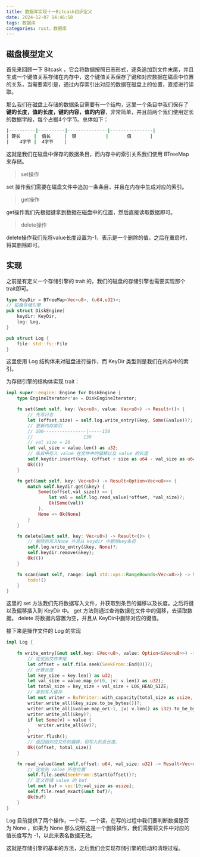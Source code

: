 ```yaml
---
title: 数据库实现十一Bitcask初步定义
date: 2024-12-07 14:46:58
tags: 数据库
categories: rust，数据库
---
```

## 磁盘模型定义
首先来回顾一下 Bitcask ，它会将数据按照日志形式，逐条追加到文件末尾，并且生成一个键值关系存储在内存中，这个键值关系保存了键和对应数据在磁盘中位置的关系，当需要索引是，通过内存索引出对应的数据在磁盘上的位置，直接进行读取。

那么我们在磁盘上存储的数据条目需要有一个结构，这里一个条目中我们保存了 **键的长度，值的长度，键的内容，值的内容**，非常简单，并且前两个我们使用定长的数据字段，每个占据4个字节。总体如下：
```bash
|----------|----------|---------------|----------------|
| 键长     |  值长     |  键           |       值       |
|    4字节 |  4字节    |
```
这就是我们在磁盘中保存的数据条目，而内存中的索引关系我们使用 BTreeMap 来存储。
> set操作

set 操作我们需要在磁盘文件中追加一条条目，并且在内存中生成对应的索引。
> get操作
    
get操作我们先根据键拿到数据在磁盘中的位置，然后直接读取数据即可。
> delete操作

delete操作我们先将value长度设置为-1，表示是一个删除的值，之后在重启时，将其删除即可。

## 实现
之前是有定义一个存储引擎的 trait 的，我们的磁盘的存储引擎也需要实现那个 trait即可。
```rust
type KeyDir = BTreeMap<Vec<u8>, (u64,u32)>;
// 磁盘存储引擎
pub struct DiskEngine{
    keydir: KeyDir,
    log: Log,
}

pub struct Log {
    file: std::fs::File
}
```
这里使用 Log 结构体来对磁盘进行操作，而 KeyDir 类型则是我们在内存中的索引。

为存储引擎的结构体实现 trait：
```rust
impl super::engine::Engine for DiskEngine {
    type EngineIterator<'a> = DiskEngineIterator;

    fn set(&mut self, key: Vec<u8>, value: Vec<u8>) -> Result<()> {
        // 先写日志
        let (offset,size) = self.log.write_entry(&key, Some(&value))?;
        // 更新内存索引
        // 100----------------|-----150
        //                   130
        // val size = 20
        let val_size = value.len() as u32;
        // 条目中存入 value 在文件中的偏移以及 value 的长度
        self.keydir.insert(key, (offset + size as u64 - val_size as u64, val_size));
        Ok(())
    }

    fn get(&mut self, key: Vec<u8>) -> Result<Option<Vec<u8>>> {
        match self.keydir.get(&key) {
            Some((offset,val_size)) => {
                let val = self.log.read_value(*offset, *val_size)?;
                Ok(Some(val))
            },
            None => Ok(None)
        }
    }

    fn delete(&mut self, key: Vec<u8>) -> Result<()> {
        // 删除则写入None 并且从 keydir 中删除key条目
        self.log.write_entry(&key, None)?;
        self.keydir.remove(&key);
        Ok(())
    }

    fn scan(&mut self, range: impl std::ops::RangeBounds<Vec<u8>>) -> Self::EngineIterator<'_> {
        todo!()
    }
}
```
这里的 set 方法我们先将数据写入文件，并获取到条目的偏移以及长度。之后将键以及偏移插入到 KeyDir 中。 get 方法则通过查询数据在文件中的偏移，去读取数据。 delete 将数据内容置为空，并且从 KeyDir中删除对应的键值。

接下来是操作文件的 Log 的实现
```rust
impl Log {
    
    fn write_entry(&mut self,key: &Vec<u8>, value: Option<&Vec<u8>>) -> Result<(u64,u32)> {
        // 定位到文件末尾
        let offset = self.file.seek(SeekFrom::End(0))?;
        // 计算长度
        let key_size = key.len() as u32;
        let val_size = value.map_or(0, |v| v.len() as u32);
        let total_size = key_size + val_size + LOG_HEAD_SIZE;
        // 拿到写入缓存
        let mut writer = BufWriter::with_capacity(total_size as usize, &self.file);
        writer.write_all(&key_size.to_be_bytes())?;
        writer.write_all(&value.map_or(-1, |v| v.len() as i32).to_be_bytes())?;
        writer.write_all(&key)?;
        if let Some(v) = value {
            writer.write_all(&v)?;
        }
        writer.flush();
        // 返回相对应文件的偏移，和写入的总长度。
        Ok((offset, total_size))
    }

    fn read_value(&mut self,offset: u64, val_size: u32) -> Result<Vec<u8>> {
        // 定位到 value 所在位置
        self.file.seek(SeekFrom::Start(offset))?;
        // 定义存储 value 的 buf
        let mut buf = vec![0;val_size as usize];
        self.file.read_exact(&mut buf)?;
        Ok(buf)
    }
}
```
Log 目前提供了两个操作，一个写，一个读，在写的过程中我们要判断数据是否为 None ，如果为 None 那么说明这是一个删除操作，我们需要将文件中对应的值长度写为 -1，以此来表名数据无效。

这就是存储引擎的基本的方法，之后我们会实现存储引擎的启动和清理过程。
